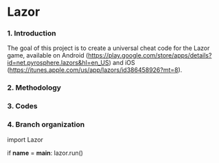 # Lazor
### 1. Introduction
The goal of this project is to create a universal cheat code for the Lazor game, available on Android (https://play.google.com/store/apps/details?id=net.pyrosphere.lazors&hl=en_US) and iOS (https://itunes.apple.com/us/app/lazors/id386458926?mt=8). 
### 2. Methodology
### 3. Codes
### 4. Branch organization

import Lazor


if __name__ = __main__:
  lazor.run()
